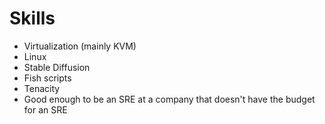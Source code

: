 # Skills
- Virtualization (mainly KVM)
- Linux
- Stable Diffusion
- Fish scripts
- Tenacity
- Good enough to be an SRE at a company that doesn't have the budget for an SRE
